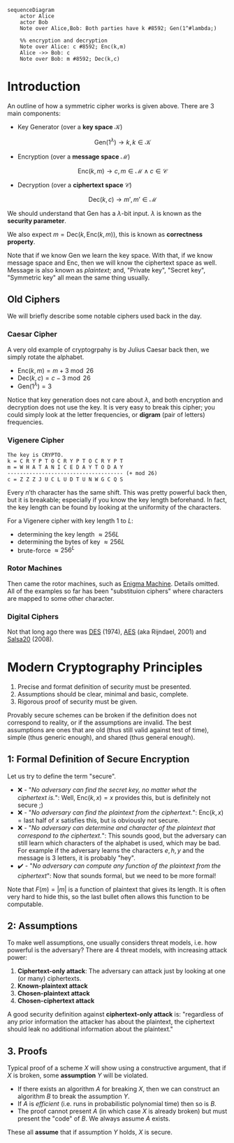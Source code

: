 <!-- toc -->

```mermaid
sequenceDiagram
	actor Alice
	actor Bob
	Note over Alice,Bob: Both parties have k #8592; Gen(1^#lambda;)

	%% encryption and decryption
	Note over Alice: c #8592; Enc(k,m)
	Alice ->> Bob: c
	Note over Bob: m #8592; Dec(k,c)

```

# Introduction

An outline of how a symmetric cipher works is given above. There are 3 main components:

- Key Generator (over a **key space** $\mathcal{K}$)

  $$
  \text{Gen}(1^\lambda) \to k, k \in \mathcal{K}
  $$

- Encryption (over a **message space** $\mathcal{M}$)

  $$
  \text{Enc}(k,m) \to c, m \in \mathcal{M} \land c \in \mathcal{C}
  $$

- Decryption (over a **ciphertext space** $\mathcal{C}$)

  $$
  \text{Dec}(k,c) \to m', m' \in \mathcal{M}
  $$

We should understand that $\text{Gen}$ has a $\lambda$-bit input. $\lambda$ is known as the **security parameter**.

We also expect $m=\text{Dec}(k,\text{Enc}(k,m))$, this is known as **correctness property**.

Note that if we know $\text{Gen}$ we learn the key space. With that, if we know message space and $\text{Enc}$, then we will know the ciphertext space as well. Message is also known as _plaintext_; and, "Private key", "Secret key", "Symmetric key" all mean the same thing usually.

## Old Ciphers

We will briefly describe some notable ciphers used back in the day.

### Caesar Cipher

A very old example of cryptogrpahy is by Julius Caesar back then, we simply rotate the alphabet.

- $\text{Enc}(k, m) = m + 3 \bmod 26$
- $\text{Dec}(k, c) = c - 3 \bmod 26$
- $\text{Gen}(1^\lambda) = 3$

Notice that key generation does not care about $\lambda$, and both encryption and decryption does not use the key. It is very easy to break this cipher; you could simply look at the letter frequencies, or **digram** (pair of letters) frequencies.

### Vigenere Cipher

```text
The key is CRYPTO.
k = C R Y P T O C R Y P T O C R Y P T
m = W H A T A N I C E D A Y T O D A Y
------------------------------------- (+ mod 26)
c = Z Z Z J U C L U D T U N W G C Q S
```

Every $n'$th character has the same shift. This was pretty powerful back then, but it is breakable; especially if you know the key length beforehand. In fact, the key length can be found by looking at the uniformity of the characters.

For a Vigenere cipher with key length $1$ to $L$:

- determining the key length $\approx 256L$
- determining the bytes of key $\approx 256L$
- brute-force $\approx 256^L$

### Rotor Machines

Then came the rotor machines, such as [Enigma Machine](https://en.wikipedia.org/wiki/Enigma_machine). Details omitted. All of the examples so far has been "substituion ciphers" where characters are mapped to some other character.

### Digital Ciphers

Not that long ago there was [DES](https://en.wikipedia.org/wiki/Data_Encryption_Standard) (1974), [AES](https://en.wikipedia.org/wiki/Advanced_Encryption_Standard) (aka Rijndael, 2001) and [Salsa20](https://en.wikipedia.org/wiki/Salsa20) (2008).

# Modern Cryptography Principles

1. Precise and format definition of security must be presented.
2. Assumptions should be clear, minimal and basic, complete.
3. Rigorous proof of security must be given.

Provably secure schemes can be broken if the definition does not correspond to reality, or if the assumptions are invalid. The best assumptions are ones that are old (thus still valid against test of time), simple (thus generic enough), and shared (thus general enough).

## 1: Formal Definition of Secure Encryption

Let us try to define the term "secure".

- ❌ - "_No adversary can find the secret key, no matter what the ciphertext is._": Well, $\text{Enc}(k, x) = x$ provides this, but is definitely not secure ;)
- ❌ - "_No adversary can find the plaintext from the ciphertext._": $\text{Enc}(k, x) = \text{last half of } x$ satisfies this, but is obviously not secure.
- ❌ - "_No adversary can determine and character of the plaintext that correspond to the ciphertext._": This sounds good, but the adversary can still learn which characters of the alphabet is used, which may be bad. For example if the adversary learns the characters $e, h, y$ and the message is 3 letters, it is probably "hey".
- ✔️ - "_No adversary can compute any function of the plaintext from the ciphertext_": Now that sounds formal, but we need to be more formal!

Note that $F(m)=|m|$ is a function of plaintext that gives its length. It is often very hard to hide this, so the last bullet often allows this function to be computable.

## 2: Assumptions

To make well assumptions, one usually considers threat models, i.e. how powerful is the adversary? There are 4 threat models, with increasing attack power:

1. **Ciphertext-only attack**: The adversary can attack just by looking at one (or many) ciphertexts.
2. **Known-plaintext attack**
3. **Chosen-plaintext attack**
4. **Chosen-ciphertext attack**

A good security definition against **ciphertext-only attack** is: "regardless of any prior information the attacker has about the plaintext, the ciphertext should leak no additional information about the plaintext."

## 3. Proofs

Typical proof of a scheme $X$ will show using a constructive argument, that if $X$ is broken, some **assumption** $Y$ will be violated.

- If there exists an algorithm $A$ for breaking $X$, then we can construct an algorithm $B$ to break the assumption $Y$.
- If $A$ is _efficient_ (i.e. runs in probabilistic polynomial time) then so is $B$.
- The proof cannot present $A$ (in which case $X$ is already broken) but must present the "code" of $B$. We always assume $A$ exists.

These all **assume** that if assumption $Y$ holds, $X$ is secure.
